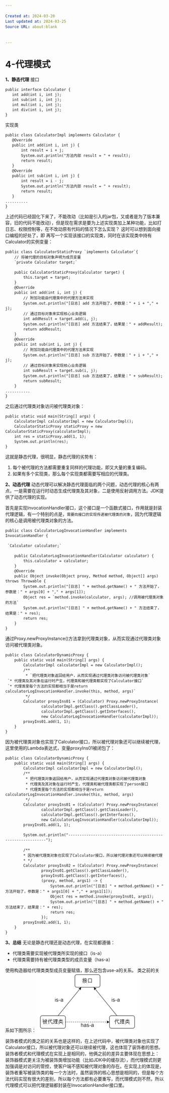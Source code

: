 ```yaml
---

Created at: 2024-03-20
Last updated at: 2024-03-25
Source URL: about:blank


---
```


# 4-代理模式


**1、静态代理**
接口
```
public interface Calculator {
   int add(int i, int j);
   int sub(int i, int j);
   int mul(int i, int j);
   int div(int i, int j);
}
```
实现类
```
public class CalculatorImpl implements Calculator {
   @Override
   public int add(int i, int j) {
       int result = i + j;
       System.out.println("方法内部 result = " + result);
       return result;
   }
   @Override
   public int sub(int i, int j) {
       int result = i - j;
       System.out.println("方法内部 result = " + result);
       return result;
   }
..........
}
```
上述代码已经固化下来了，不能改动（比如是引入的jar包，又或者是为了版本兼容，旧的代码不能改动），但是现在需求是要为上述实现类加上某种功能，比如打日志、权限控制等，在不改动原有代码的情况下怎么实现？
这时可以想到面向接口编程的好处了，即 再写一个实现该接口的实现类，同时在该实现类中持有Calculator的实例变量：
```
public class CalculatorStaticProxy `implements Calculator`{
    // 将被代理的目标对象声明为成员变量
    `private Calculator target;`

    public CalculatorStaticProxy(Calculator target) {
        this.target = target;
    }
    @Override
    public int add(int i, int j) {
        // 附加功能由代理类中的代理方法来实现
        System.out.println("[日志] add 方法开始了，参数是：" + i + "," + j);
        // 通过目标对象来实现核心业务逻辑
        int addResult = target.add(i, j);
        System.out.println("[日志] add 方法结束了，结果是：" + addResult);
        return addResult;
    }
    @Override
    public int sub(int i, int j) {
        // 附加功能由代理类中的代理方法来实现
        System.out.println("[日志] sub 方法开始了，参数是：" + i + "," + j);
        // 通过目标对象来实现核心业务逻辑
        int subResult = target.sub(i, j);
        System.out.println("[日志] sub 方法结束了，结果是：" + subResult);
        return subResult;
    }
...........
}
```
之后通过代理类对象访问被代理类对象：
```
public static void main(String[] args) {
    CalculatorImpl calculatorImpl = new CalculatorImpl();
    CalculatorStaticProxy staticProxy = new CalculatorStaticProxy(calculatorImpl);
    int res = staticProxy.add(1, 1);
    System.out.println(res);
}
```

这就是静态代理，很明显，静态代理的劣势有：

1. 每个被代理的方法都需要重复同样的代理功能，即又大量的重复编码。
2. 如果有多个实现类，那么每个实现类都需要写相应的代理类。

**2、动态代理**
动态代理可以解决静态代理面临的两个问题，动态代理的核心有两点，一是需要在运行时动态生成代理类及其对象，二是使用反射调用方法。JDK提供了动态代理的实现。

首先是实现InvocationHandler接口，这个接口是一个函数式接口，作用就是封装代理逻辑，有一个特别的点是，`需要向接口的实现传递被代理类的对象`，因为代理逻辑的核心是调用被代理类对象的方法。
```
public class CalculatorLogInvocationHandler implements InvocationHandler {

 `Calculator calculator;`

    public CalculatorLogInvocationHandler(Calculator calculator) {
        this.calculator = calculator;
    }
    @Override
    public Object invoke(Object proxy, Method method, Object[] args) throws Throwable {
        System.out.println("[日志] " + method.getName() + " 方法开始了，参数是：" + args[0] + "," + args[1]);
        Object res = `method.invoke(calculator, args); //调用被代理类对象的方法`
        System.out.println("[日志] " + method.getName() + " 方法结束了，结果是：" + res);
        return res;
    }
}
```
通过Proxy.newProxyInstance()方法拿到代理类对象，从而实现通过代理类对象访问被代理类对象。
```
public class CalculatorDynamicProxy {
    public static void main(String[] args) {
        CalculatorImpl calculatorImpl = new CalculatorImpl();
        /**
         * `把代理类对象返回给用户，从而实现通过代理类对象访问被代理类对象`
 `* 代理类及其对象在运行时产生，代理类和被代理类都实现了Calculator接口`
 `* 代理类里每个方法的实现都相当于是return calculatorLogInvocationHandler.invoke(this, method, args)`
         */
        Calculator proxyIns01 = (Calculator) Proxy.newProxyInstance(
                calculatorImpl.getClass().getClassLoader(),
                calculatorImpl.getClass().getInterfaces(),
                new CalculatorLogInvocationHandler(calculatorImpl));
        proxyIns01.add(1, 1);
    }
}
```
因为被代理类对象也实现了Calculator接口，所以被代理对象还可以继续被代理，这里使用的Lambda表达式，变量proxyIns01被闭包了：
```
public class CalculatorDynamicProxy {
    public static void main(String[] args) {
        CalculatorImpl calculatorImpl = new CalculatorImpl();
        /**
         * 把代理类对象返回给用户，从而实现通过代理类对象访问被代理类对象
         * 代理类及其对象在运行时产生，代理类和被代理类都实现了person接口
         * 代理类里每个方法的实现都相当于是return calculatorLogInvocationHandler.invoke(this, method, args)
         */
        Calculator proxyIns01 = (Calculator) Proxy.newProxyInstance(
                calculatorImpl.getClass().getClassLoader(),
                calculatorImpl.getClass().getInterfaces(),
                new CalculatorLogInvocationHandler(calculatorImpl));
        proxyIns01.add(1, 1);

        System.out.println("------------------------------------------------------------");

        /**
        * 因为被代理类对象也实现了Calculator接口，所以被代理对象还可以继续被代理
        * */
        Calculator proxyIns02 = (Calculator) Proxy.newProxyInstance(
                proxyIns01.getClass().getClassLoader(),
                proxyIns01.getClass().getInterfaces(),
                (proxy, method, args1) -> {
                    System.out.println("[日志] " + method.getName() + " 方法开始了，参数是：" + args1[0] + "," + args1[1]);
                    Object res = method.invoke(proxyIns01, args1);
                    System.out.println("[日志] " + method.getName() + " 方法结束了，结果是：" + res);
                    return res;
                });
        proxyIns02.add(1, 1);
    }
}
```

**3、总结**
无论是静态代理还是动态代理，在实现都遵循：

* 代理类需要实现被代理类所实现的接口（is-a）
* 代理类需要持有被代理类类型的成员变量（has-a）

使用构造器给代理类类型成员变量赋值，那么还包含use-a的关系。
类之前的关系如下图所示：
![unknown_filename.png](./_resources/4-代理模式.resources/unknown_filename.png)

装饰者模式的类之前的关系也是这样的，在上述代码中，被代理类对象也实现了Calculator接口，所以被代理对象还可以继续被代理，这也体现了装饰者的思想。
装饰者模式和代理模式在实现上是相同的，他俩之前的差异主要体现在思想上：
装饰器模式更关注为被装饰类增加功能（比如JDK中的缓存流），而代理模式则更加强调是对访问的管控，使客户端不感知被代理对象的存在。在实现上的体现是，装饰者重写被装饰类的每一个方法时，虽然装饰的核心思想是相同的，但是每个方法代码实现有很大的差别，所以每个方法都有必要重写，而代理模式则不然，所以代理模式可以把代理逻辑都封装在InvocationHandler接口里。

